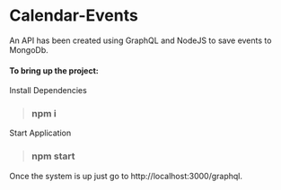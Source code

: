 # Calendar-Events

An API has been created using GraphQL and NodeJS to save events to MongoDb.

#### To bring up the project:

Install Dependencies
> ### npm i
Start Application 
> ### npm start

Once the system is up just go to http://localhost:3000/graphql.
